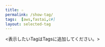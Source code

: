 ```yaml
---
title: ☆
permalink: /show-tag/
tags:  [aws,fastai,c#]
layout: selected-tag
---
```


<表示したいTagはTagsに追加してください。>